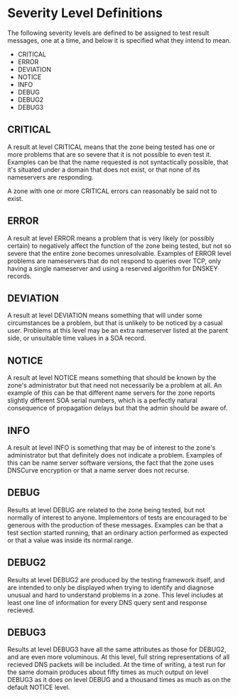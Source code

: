# Severity Level Definitions

The following severity levels are defined to be assigned to test result messages, one
at a time, and below it is specified what they intend to mean.

* CRITICAL
* ERROR
* DEVIATION
* NOTICE
* INFO
* DEBUG
* DEBUG2
* DEBUG3


## CRITICAL

A result at level CRITICAL means that the zone being tested has one or more problems
that are so severe that it is not possible to even test it. Examples can be that the
name requested is not syntactically possible, that it's situated under a domain that
does not exist, or that none of its nameservers are responding.
    
A zone with one or more CRITICAL errors can reasonably be said not to exist.


## ERROR

A result at level ERROR means a problem that is very likely (or possibly certain) to
negatively affect the function of the zone being tested, but not so severe that the
entire zone becomes unresolvable. Examples of ERROR level problems are nameservers
that do not respond to queries over TCP, only having a single nameserver and using a
reserved algorithm for DNSKEY records.


## DEVIATION

A result at level DEVIATION means something that will under some circumstances be a
problem, but that is unlikely to be noticed by a casual user. Problems at this level
may be an extra nameserver listed at the parent side, or unsuitable time values in a
SOA record.


## NOTICE

A result at level NOTICE means something that should be known by the zone's
administrator but that need not necessarily be a problem at all. An example of this
can be that different name servers for the zone reports slightly different SOA serial
numbers, which is a perfectly natural consequence of propagation delays but that the
admin should be aware of.


## INFO

A result at level INFO is something that may be of interest to the zone's administrator
but that definitely does not indicate a problem. Examples of this can be name server
software versions, the fact that the zone uses DNSCurve encryption or that a name server
does not recurse.


## DEBUG

Results at level DEBUG are related to the zone being tested, but not normally of
interest to anyone. Implementors of tests are encouraged to be generous with the
production of these messages. Examples can be that a test section started running, that
an ordinary action performed as expected or that a value was inside its normal range.


## DEBUG2

Results at level DEBUG2 are produced by the testing framework itself, and are intended
to only be displayed when trying to identify and diagnose unusual and hard to understand
problems in a zone. This level includes at least one line of information for every DNS
query sent and response recieved.


## DEBUG3

Results at level DEBUG3 have all the same attributes as those for DEBUG2, and are
even more voluminous. At this level, full string representations of all recieved
DNS packets will be included. At the time of writing, a test run for the same domain
produces about fifty times as much output on level DEBUG3 as it does on level DEBUG
and a thousand times as much as on the default NOTICE level.
